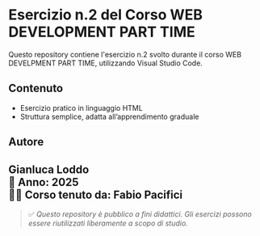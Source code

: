 # Esercizio n.2 del Corso WEB DEVELOPMENT PART TIME

Questo repository contiene l'esercizio n.2 svolto durante il corso WEB DEVELPMENT PART TIME, utilizzando Visual Studio Code.

## Contenuto

- Esercizio pratico in linguaggio HTML
- Struttura semplice, adatta all’apprendimento graduale

## Autore

Gianluca Loddo  
📅 Anno: 2025  
👨‍💻 Corso tenuto da: Fabio Pacifici
---

> ✅ *Questo repository è pubblico a fini didattici. Gli esercizi possono essere riutilizzati liberamente a scopo di studio.*
